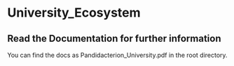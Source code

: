 # University_Ecosystem

## Read the Documentation for further information
You can find the docs as Pandidacterion_University.pdf in the root directory.